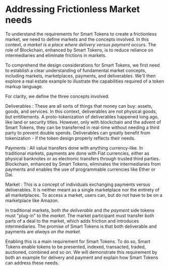 # Addressing Frictionless Market needs

To understand the requirements for Smart Tokens to create a frictionless market, we need to define markets and the concepts involved. In this context, *a market is a place where delivery versus payment* occurs. The role of Blockchain, enhanced by Smart Tokens, is to reduce reliance on intermediaries and eliminate frictions in markets. 

To comprehend the design considerations for Smart Tokens, we first need to establish a clear understanding of fundamental market concepts, including markets, marketplaces, payments, and deliverables. We'll then explore a real estate example to illustrate the capabilities required of a token markup language.

For clarity, we define the three concepts involved. 

Deliverables
: These are all sorts of things that money can buy: assets, goods, and services. In this context, deliverables are not physical goods, but entitlements. A proto-tokenization of deliverables happened long ago, like land or security titles. However, only with blockchain and the advent of Smart Tokens, they can be transferred in real-time without needing a third party to prevent double spends. Deliverables can greatly benefit from tokenization - if the token design properly reflects their needs.

Payments
: All value transfers done with anything currency-like. In traditional markets, payments are done with Fiat currencies, either as physical banknotes or as electronic transfers through trusted third parties. Blockchain, enhanced by Smart Tokens, eliminates the intermediaries from payments and enables the use of programmable currencies like Ether or Dai.

Market
: This is a concept of individuals exchanging payments versus deliverables. It is neither meant as a single marketplace nor the entirety of all marketplaces. To access a market, users can, but do not have to be on a marketplace like Amazon. 

In traditional markets, both *the deliverable* and *the payment* side tokens must "plug-in" to the *market*. The market participant must transfer both parts of a deal to the market, which adds friction and introduces intermediaries. The promise of Smart Tokens is that both deliverable and payments are *always on the market*. 

Enabling this is a main requirement for Smart Tokens. To do so, Smart Tokens enable tokens to be presented, indexed, transacted, traded, auctioned, combined and so on. We will demonstrate this requirement by both an example for delivery and payment and explain how Smart Tokens can address these needs.
